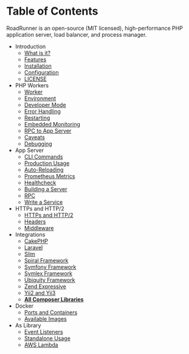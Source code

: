# Table of Contents
RoadRunner is an open-source (MIT licensed), high-performance PHP application server, load balancer, and process manager. 

* Introduction
    * [What is it?](intro/about.md)
    * [Features](intro/features.md) 
    * [Installation](intro/install.md)
    * [Configuration](intro/config.md)
    * [LICENSE](license.md)
* PHP Workers
    * [Worker](php/worker.md)
    * [Environment](php/environment.md)
    * [Developer Mode](php/developer.md)
    * [Error Handling](php/error-handling.md)
    * [Restarting](php/restarting.md)
    * [Embedded Monitoring](php/limit.md)
    * [RPC to App Server](php/rpc.md)
    * [Caveats](php/caveats.md)
    * [Debugging](php/debugging.md) 
* App Server
    * [CLI Commands](beep-beep/cli.md)
    * [Production Usage](beep-beep/production.md)
    * [Auto-Reloading](beep-beep/reload.md)
    * [Prometheus Metrics](beep-beep/metrics.md)
    * [Healthcheck](beep-beep/health.md)
    * [Building a Server](beep-beep/build.md)
    * [RPC](beep-beep/rpc.md)
    * [Write a Service](beep-beep/service.md)
* HTTPs and HTTP/2
    * [HTTPs and HTTP/2](http/https.md)
    * [Headers](http/headers.md)
    * [Middleware](http/middleware.md)
* Integrations
    * [CakePHP](integration/cake.md)
    * [Laravel](integration/laravel.md) 
    * [Slim](integration/slim.md)
    * [Spiral Framework](integration/spiral.md)
    * [Symfony Framework](integration/symfony.md)
    * [Symlex Framework](integration/symlex.md)
    * [Ubiquity Framework](integration/ubiquity.md)
    * [Zend Expressive](https://github.com/sergey-telpuk/roadrunner-zend-expressive-integration)
    * [Yii2 and Yii3](integration/yii.md)
    * [**All Composer Libraries**](https://packagist.org/packages/spiral/roadrunner/dependents) 
* Docker
    * [Ports and Containers](docker/ports.md)
    * [Available Images](docker/images.md)
* As Library
    * [Event Listeners](library/event-listeners.md)
    * [Standalone Usage](library/standalone-usage.md)
    * [AWS Lambda](library/aws-lambda.md) 
